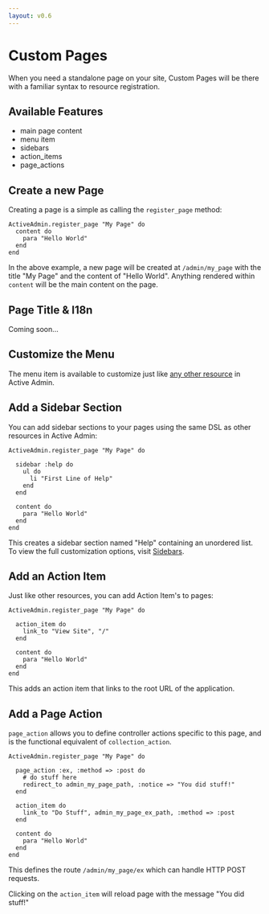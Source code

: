 ```yaml
---
layout: v0.6
---
```

# Custom Pages

When you need a standalone page on your site, Custom Pages will be there with a familiar syntax to resource registration.

## Available Features
* main page content
* menu item
* sidebars
* action_items
* page_actions

## Create a new Page

Creating a page is a simple as calling the `register_page` method:

    ActiveAdmin.register_page "My Page" do
      content do
        para "Hello World"
      end
    end

In the above example, a new page will be created at `/admin/my_page` with the
title "My Page" and the content of "Hello World". Anything rendered within
`content` will be the main content on the page.

## Page Title & I18n

Coming soon...

## Customize the Menu

The menu item is available to customize just like
[any other resource](/docs/v0.6/2-resource-customization.html#customize-the-menu) in Active Admin.

## Add a Sidebar Section

You can add sidebar sections to your pages using the same DSL as other resources
in Active Admin:

    ActiveAdmin.register_page "My Page" do

      sidebar :help do
        ul do
          li "First Line of Help"
        end
      end

      content do
        para "Hello World"
      end
    end

This creates a sidebar section named "Help" containing an unordered list.
To view the full customization options, visit [Sidebars](/docs/v0.6/7-sidebars.html).

## Add an Action Item

Just like other resources, you can add Action Item's to pages:

    ActiveAdmin.register_page "My Page" do

      action_item do
        link_to "View Site", "/"
      end

      content do
        para "Hello World"
      end
    end

This adds an action item that links to the root URL of the application.

## Add a Page Action

`page_action` allows you to define controller actions specific to this page,
and is the functional equivalent of `collection_action`.

    ActiveAdmin.register_page "My Page" do

      page_action :ex, :method => :post do
        # do stuff here
        redirect_to admin_my_page_path, :notice => "You did stuff!"
      end

      action_item do
        link_to "Do Stuff", admin_my_page_ex_path, :method => :post
      end

      content do
        para "Hello World"
      end
    end

This defines the route `/admin/my_page/ex` which can handle HTTP POST requests.

Clicking on the `action_item` will reload page with the message "You did stuff!"
